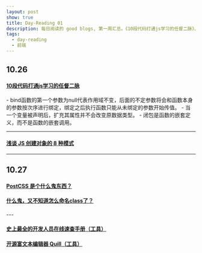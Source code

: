 ```yaml
---
layout: post
show: true
title: Day-Reading 01
description: 每日阅读的 good blogs, 第一周汇总。《10段代码打通js学习的任督二脉》、《浅谈 JS 创建对象的 8 种模式》、《什么鬼，又不知道怎么命名class了？》……
tags:
  - day-reading
  - 前端
---
```


<h2>10.26</h2>

<h4><a href="http://www.imooc.com/article/1731" target="_blank">10段代码打通js学习的任督二脉</a></h4>
- bind函数的第一个参数为null代表作用域不变，后面的不定参数将会和函数本身的参数按次序进行绑定，绑定之后执行函数只能从未绑定的参数开始传值。
- 当一个变量被声明后，扩充其属性并不会改变原数据类型。
- 闭包是函数的嵌套定义，而不是函数的嵌套调用。

---

<h4><a href="http://segmentfault.com/a/1190000003862596" target="_blank">浅谈 JS 创建对象的 8 种模式</a></h4>

---

<h2>10.27</h2>

<h4><a href="http://segmentfault.com/a/1190000003909268" target="_blank">PostCSS 是个什么鬼东西？</a></h4>
<h4><a href="http://web.jobbole.com/83967/" target="_blank">什么鬼，又不知道怎么命名class了？</a></h4>
---

<h4><a href="http://overapi.com/" target="_blank">史上最全的开发人员在线速查手册（工具）</a></h4>
<h4><a href="http://quilljs.com/" target="_blank">开源富文本编辑器 Quill（工具）</a></h4>
